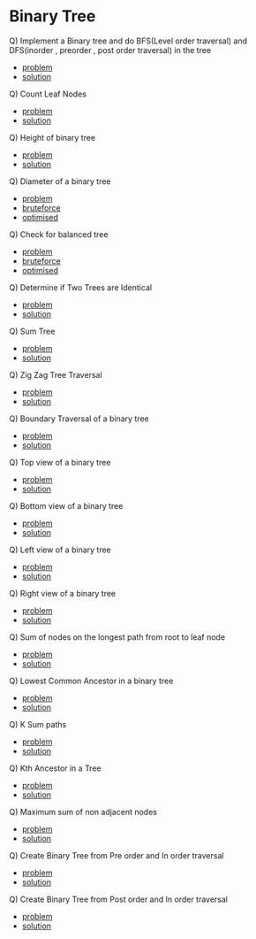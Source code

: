 # Binary Tree

Q) Implement a Binary tree and do BFS(Level order traversal) and DFS(inorder , preorder , post order traversal) in the tree

- [problem](./introBinaryTree.cpp)
- [solution](./introBinaryTree.cpp)

Q) Count Leaf Nodes

- [problem](https://www.codingninjas.com/studio/problems/count-leaf-nodes_893055?source=youtube&campaign=LoveBabbar_Codestudio&utm_source=youtube&utm_medium=affiliate&utm_campaign=LoveBabbar_Codestudio&leftPanelTab=0)
- [solution](https://www.codingninjas.com/studio/problems/count-leaf-nodes_893055?source=youtube&campaign=LoveBabbar_Codestudio&utm_source=youtube&utm_medium=affiliate&utm_campaign=LoveBabbar_Codestudio&leftPanelTab=1)

Q) Height of binary tree

- [problem](https://practice.geeksforgeeks.org/problems/height-of-binary-tree/1)
- [solution](./heightOfBinaryTree.cpp)

Q) Diameter of a binary tree

- [problem](https://practice.geeksforgeeks.org/problems/diameter-of-binary-tree/1)
- [bruteforce](./diameterBinaryTreeBruteforce.cpp)
- [optimised](./diameterBinaryTreeOptimised.cpp)

Q) Check for balanced tree

- [problem](https://practice.geeksforgeeks.org/problems/check-for-balanced-tree/1)
- [bruteforce](./balancedBinaryTreeBruteforce.cpp)
- [optimised](./balancedBinaryTreeOptimised.cpp)

Q) Determine if Two Trees are Identical

- [problem](https://practice.geeksforgeeks.org/problems/determine-if-two-trees-are-identical/1)
- [solution](./determineIdenticalTreesOrNot.cpp)

Q) Sum Tree

- [problem](https://practice.geeksforgeeks.org/problems/sum-tree/1)
- [solution](./checkSumTree.cpp)

Q) Zig Zag Tree Traversal

- [problem](https://practice.geeksforgeeks.org/problems/zigzag-tree-traversal/1)
- [solution](./zigZagTreeTraversal.cpp)

Q) Boundary Traversal of a binary tree

- [problem](https://practice.geeksforgeeks.org/problems/boundary-traversal-of-binary-tree/1)
- [solution](./boundaryTraversal.cpp)

Q) Top view of a binary tree

- [problem](https://practice.geeksforgeeks.org/problems/top-view-of-binary-tree/1)
- [solution](./topView.cpp)

Q) Bottom view of a binary tree

- [problem](https://practice.geeksforgeeks.org/problems/bottom-view-of-binary-tree/1)
- [solution](./bottomView.cpp)

Q) Left view of a binary tree

- [problem](https://practice.geeksforgeeks.org/problems/left-view-of-binary-tree/1)
- [solution](./leftView.cpp)

Q) Right view of a binary tree

- [problem](https://practice.geeksforgeeks.org/problems/right-view-of-binary-tree/1)
- [solution](./rightView.cpp)

Q) Sum of nodes on the longest path from root to leaf node

- [problem](https://practice.geeksforgeeks.org/problems/sum-of-the-longest-bloodline-of-a-tree/1)
- [solution](./sumOfNodesOfLongestPath.cpp)

Q) Lowest Common Ancestor in a binary tree

- [problem](https://practice.geeksforgeeks.org/problems/lowest-common-ancestor-in-a-binary-tree/1)
- [solution](./lowestCommonAncestor.cpp)

Q) K Sum paths

- [problem](https://practice.geeksforgeeks.org/problems/k-sum-paths/1)
- [solution](./kSumPaths.cpp)

Q) Kth Ancestor in a Tree

- [problem](https://practice.geeksforgeeks.org/problems/kth-ancestor-in-a-tree/1)
- [solution](./kthAncestor.cpp)

Q) Maximum sum of non adjacent nodes

- [problem](https://practice.geeksforgeeks.org/problems/maximum-sum-of-non-adjacent-nodes/1)
- [solution](./maxSumOfNonAdjacentNodes.cpp)

Q) Create Binary Tree from Pre order and In order traversal

- [problem](https://practice.geeksforgeeks.org/problems/construct-tree-1/1)
- [solution](./createBTfromPreAndIn.cpp)

Q) Create Binary Tree from Post order and In order traversal

- [problem](https://practice.geeksforgeeks.org/problems/tree-from-postorder-and-inorder/1)
- [solution](./createBTfromPostAndIn.cpp)